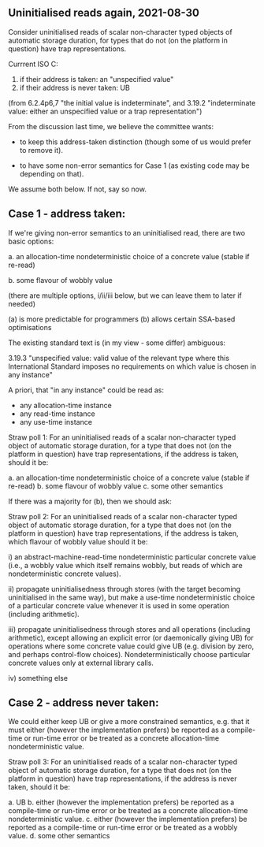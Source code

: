 Uninitialised reads again, 2021-08-30
-------------------------------------

Consider uninitialised reads of scalar non-character typed objects of
automatic storage duration, for types that do not (on the platform in
question) have trap representations.

Currrent ISO C:

1. if their address is taken: an "unspecified value"
2. if their address is never taken: UB

(from 6.2.4p6,7 "the initial value is indeterminate", and 3.19.2
"indeterminate value: either an unspecified value or a trap representation")

From the discussion last time, we believe the committee wants:

- to keep this address-taken distinction (though some of us would
  prefer to remove it).

- to have some non-error semantics for Case 1 (as existing code may be
  depending on that).

We assume both below.  If not, say so now. 


## Case 1 - address taken:

If we're giving non-error semantics to an uninitialised read, there are
two basic options:

a. an allocation-time nondeterministic choice of a concrete value
   (stable if re-read) 

b. some flavour of wobbly value

   (there are multiple options, i/ii/iii below, but we can leave them
   to later if needed)

(a) is more predictable for programmers
(b) allows certain SSA-based optimisations

The existing standard text is (in my view - some differ) ambiguous: 

  3.19.3 "unspecified value: valid value of the relevant type
  where this International Standard imposes no requirements on which
  value is chosen in any instance"

A priori, that "in any instance" could be read as:

  - any allocation-time instance 
  - any read-time instance 
  - any use-time instance 

Straw poll 1: For an uninitialised reads of a scalar non-character typed
object of automatic storage duration, for a type that does not (on the
platform in question) have trap representations, if the address is
taken, should it be:

a. an allocation-time nondeterministic choice of a concrete value (stable if re-read) 
b. some flavour of wobbly value
c. some other semantics


If there was a majority for (b), then we should ask:

Straw poll 2: For an uninitialised reads of a scalar non-character typed
object of automatic storage duration, for a type that does not (on the
platform in question) have trap representations, if the address is
taken, which flavour of wobbly value should it be:

   i) an abstract-machine-read-time nondeterministic particular
   concrete value (i.e., a wobbly value which itself remains wobbly, but
   reads of which are nondeterministic concrete values).

   ii) propagate uninitialisedness through stores (with the target
   becoming uninitialised in the same way), but make a use-time
   nondeterministic choice of a particular concrete value whenever it is
   used in some operation (including arithmetic).

   iii) propagate uninitialisedness through stores and all operations
   (including arithmetic), except allowing an explicit error (or
   daemonically giving UB) for operations where some concrete value could
   give UB (e.g. division by zero, and perhaps control-flow choices).
   Nondeterministically choose particular concrete values only at
   external library calls.

   iv) something else
   

## Case 2 - address never taken:

We could either keep UB or give a more constrained semantics,
e.g. that it must either (however the implementation prefers) be
reported as a compile-time or run-time error or be treated as a
concrete allocation-time nondeterministic value.

Straw poll 3: For an uninitialised reads of a scalar non-character typed
object of automatic storage duration, for a type that does not (on the
platform in question) have trap representations, if the address is
never taken, should it be:

a. UB
b. either (however the implementation prefers) be reported
    as a compile-time or run-time error or be treated as a concrete
    allocation-time nondeterministic value.
c. either (however the implementation prefers) be reported
    as a compile-time or run-time error or be treated as a wobbly value.
d. some other semantics


  
